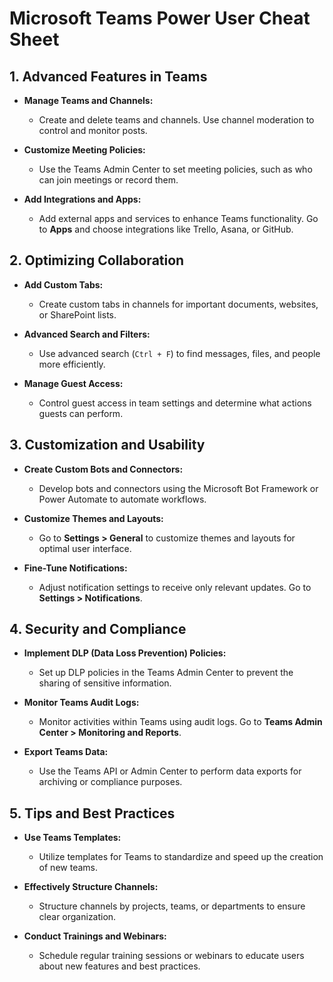 # Microsoft Teams Power User Cheat Sheet



## 1. Advanced Features in Teams

- **Manage Teams and Channels:**
  - Create and delete teams and channels. Use channel moderation to control and monitor posts.

- **Customize Meeting Policies:**
  - Use the Teams Admin Center to set meeting policies, such as who can join meetings or record them.

- **Add Integrations and Apps:**
  - Add external apps and services to enhance Teams functionality. Go to **Apps** and choose integrations like Trello, Asana, or GitHub.

## 2. Optimizing Collaboration

- **Add Custom Tabs:**
  - Create custom tabs in channels for important documents, websites, or SharePoint lists.

- **Advanced Search and Filters:**
  - Use advanced search (`Ctrl + F`) to find messages, files, and people more efficiently.

- **Manage Guest Access:**
  - Control guest access in team settings and determine what actions guests can perform.

## 3. Customization and Usability

- **Create Custom Bots and Connectors:**
  - Develop bots and connectors using the Microsoft Bot Framework or Power Automate to automate workflows.

- **Customize Themes and Layouts:**
  - Go to **Settings > General** to customize themes and layouts for optimal user interface.

- **Fine-Tune Notifications:**
  - Adjust notification settings to receive only relevant updates. Go to **Settings > Notifications**.

## 4. Security and Compliance

- **Implement DLP (Data Loss Prevention) Policies:**
  - Set up DLP policies in the Teams Admin Center to prevent the sharing of sensitive information.

- **Monitor Teams Audit Logs:**
  - Monitor activities within Teams using audit logs. Go to **Teams Admin Center > Monitoring and Reports**.

- **Export Teams Data:**
  - Use the Teams API or Admin Center to perform data exports for archiving or compliance purposes.

## 5. Tips and Best Practices

- **Use Teams Templates:**
  - Utilize templates for Teams to standardize and speed up the creation of new teams.

- **Effectively Structure Channels:**
  - Structure channels by projects, teams, or departments to ensure clear organization.

- **Conduct Trainings and Webinars:**
  - Schedule regular training sessions or webinars to educate users about new features and best practices.
